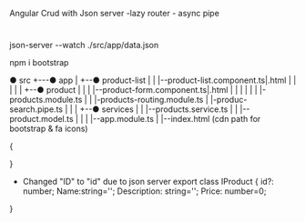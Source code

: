 
Angular Crud with Json server -lazy router - async pipe
 # 
 json-server --watch ./src/app/data.json
 
 npm i bootstrap

 ● src
 +---● app
 |   +--● product-list
 |   |  |--product-list.component.ts|.html
 |   |  |
 |   |  +--● product
 |   |  |  |--product-form.component.ts|.html
 |   |  |  |
 |   |  |-products.module.ts
 |   |  |-products-routing.module.ts
 |      |-produc-search.pipe.ts
 |      |
 |   +--● services 
 |   |  |--products.service.ts
 |   |  |--product.model.ts
 |   |
 |   |--app.module.ts
 |
 |--index.html (cdn path for bootstrap & fa icons)

{    
<link rel="icon" type="image/x-icon" href="favicon.ico">
<link rel="stylesheet" href="https://maxcdn.bootstrapcdn.com/bootstrap/4.0.0/css/bootstrap.min.css" integrity="sha384- Gn5384xqQ1aoWXA+058RXPxPg6fy4IWvTNh0E263XmFcJlSAwiGgFAW/dAiS6JXm" crossorigin="anonymous">
<link href="//netdna.bootstrapcdn.com/bootstrap/4.5.0/css/bootstrap.min.css" rel="stylesheet" />
 }

- Changed "ID" to "id" due to json server 
 export class IProduct {
  id?: number;
  Name:string='';
  Description: string='';
  Price: number=0;

}
